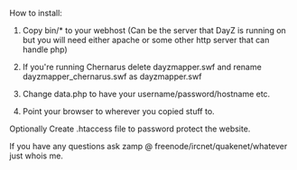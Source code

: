 How to install:

1. Copy bin/* to your webhost (Can be the server that DayZ is running on but you will need either apache or some other http server that can handle php)

2. If you're running Chernarus delete dayzmapper.swf and rename dayzmapper_chernarus.swf as dayzmapper.swf

3. Change data.php to have your username/password/hostname etc.

4. Point your browser to wherever you copied stuff to.

Optionally
Create .htaccess file to password protect the website.

If you have any questions ask zamp @ freenode/ircnet/quakenet/whatever just whois me.